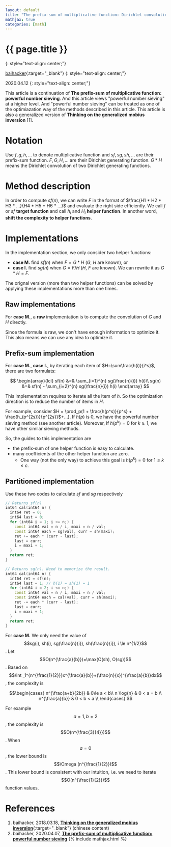 ```yaml
---
layout: default
title: "The prefix-sum of multiplicative function: Dirichlet convolution"
mathjax: true
categories: [math]
---
```


<h1>{{ page.title }}</h1>
{: style="text-align: center;"}

[baihacker](https://github.com/baihacker){:target="_blank"}
{: style="text-align: center;"}

2020.04.12
{: style="text-align: center;"}

This article is a continuation of **The prefix-sum of multiplicative function: powerful number sieving**. And this article views "powerful number sieving" at a higher level. And "powerful number sieving" can be treated as one of the optimiazation way of the methods described in this article. This article is also a generalized version of **Thinking on the generalized mobius inversion** [1].

# Notation
Use $f,g,h,...$ to denote multiplicative function and $sf,sg,sh,...$ are their prefix-sum function. $F,G,H,...$ are their Dirichlet generating function. $G*H$ means the Dirichlet convolution of two Dirichlet generating functions.

# Method description
In order to compute $sf(n)$, we can write $F$ in the format of $\frac{H1 * H2 * H3 * ...}{H4 * H5 * H6 * ...}$ and evaluate the right side efficiently. We call $f$ or $sf$ **target function** and call $h_i$ and $H_i$ **helper function**. In another word, **shift the complexity to helper functions**.

# Implementations
In the implementation section, we only consider two helper functions:
* **case M.** find $sf(n)$ when $F=G*H$ ($G$, $H$ are known), or
* **case I.** find $sg(n)$ when $G=F/H$ ($H$, $F$ are known). We can rewrite it as $G*H=F$.

The orignal version (more than two helper functions) can be solved by applying these implementations more than one times.

## **Raw** implementations
For **case M.**, a **raw** implementation is to compute the convolution of $G$ and $H$ directly.

Since the formula is raw, we don't have enough information to optimize it. This also means we can use any idea to optimize it.

## **Prefix-sum** implementation
For **case M.**, **case I.**, by iterating each item of $H=\sum\frac{h(i)}{i^s}$, there are two formulats:

$$
\begin{array}{lcl}
sf(n) &=& \sum_{i=1}^{n} sg(\frac{n}{i}) h(i)\\
sg(n) &=& sf(n) - \sum_{i=2}^{n} sg(\frac{n}{i}) h(i)
\end{array}
$$

This implementation requires to iterate all the item of $h$. So the optimization direction is to reduce the number of items in $H$. 

For example, consider $H = \prod_p(1 + \frac{h(p^s)}{p^s} + \frac{h_(p^{2s})}{p^{2s}}$+...). If $h(p)$ is $0$, we have the powerful number sieving method (see another article). Moreover, If $h(p^k) = 0$ for $k \ge 1$, we have other similar sieving methods.

So, the guides to this implementation are
* the prefix-sum of one helper function is easy to calculate.
* many coefficients of the other helper function are zero.
  * One way (not the only way) to achieve this goal is $h(p^k) = 0$ for $1 \le k \le c$.

## **Partitioned** implementation
Use these two codes to calculate $sf$ and $sg$ respectively

```cpp
// Returns sf(n)
int64 cal(int64 n) {
  int64 ret = 0;
  int64 last = 0;
  for (int64 i = 1; i <= n;) {
    const int64 val = n / i, maxi = n / val;
    const int64 each = sg(val), curr = sh(maxi);
    ret += each * (curr - last);
    last = curr;
    i = maxi + 1;
  }
  return ret;
}
```

```cpp
// Returns sg(n). Need to memorize the result.
int64 cal(int64 n) {
  int64 ret = sf(n);
  int64 last = 1; // h(1) = sh(1) = 1
  for (int64 i = 2; i <= n;) {
    const int64 val = n / i, maxi = n / val;
    const int64 each = cal(val), curr = sh(maxi);
    ret -= each * (curr - last);
    last = curr;
    i = maxi + 1;
  }
  return ret;
}
```

For **case M.** We only need the value of $$sg(i), sh(i), sg(\frac{n}{i}), sh(\frac{n}{i}), i \le n^{1/2}$$. Let $$O(n^{\frac{a}{b}})=\max(O(sh), O(sg))$$. Based on $$\int _1^{n^{\frac{1}{2}}}x^{\frac{a}{b}}+(\frac{n}{x})^{\frac{a}{b}}dx$$, the complexity is 

$$\begin{cases}
n^{\frac{a+b}{2b}} & 0\le a < b\\
n \log{n} & 0 < a = b \\
n^{\frac{a}{b}} & 0 < b < a \\
\end{cases}
$$

For example $$a=1,b=2$$, the complexity is $$O(n^{\frac{3}{4}})$$. When $$a=0$$, the lower bound is $$\Omega (n^{\frac{1}{2}})$$. This lower bound is consistent with our intuition, i.e. we need to iterate $$O(n^{\frac{1}{2}})$$ function values.

# References
1. baihacker, 2018.03.18, [**Thinking on the generalized mobius inversion**](https://blog.csdn.net/baihacker/article/details/79597472){:target="_blank"} (chinese content)
2. baihacker, 2020.04.07, [**The prefix-sum of multiplicative function: powerful number sieving**](http://baihacker.github.io/main/)
{% include mathjax.html %}